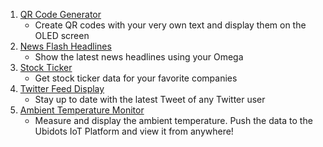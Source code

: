 1. [QR Code Generator](#qr-code-generator)
    * Create QR codes with your very own text and display them on the OLED screen
1. [News Flash Headlines](#news-headlines)
    * Show the latest news headlines using your Omega
1. [Stock Ticker](#stock-ticker)
    * Get stock ticker data for your favorite companies
1. [Twitter Feed Display](#twitter-feed-display)
    * Stay up to date with the latest Tweet of any Twitter user
1. [Ambient Temperature Monitor](#ubidots-temperature-monitor)
    * Measure and display the ambient temperature. Push the data to the Ubidots IoT Platform and view it from anywhere!
